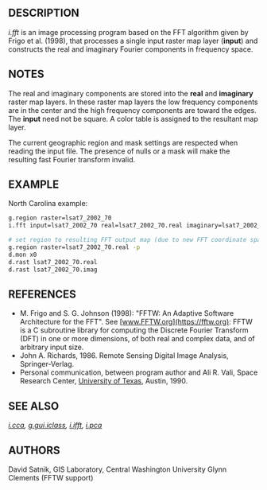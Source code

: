 ## DESCRIPTION

*i.fft* is an image processing program based on the FFT algorithm given
by Frigo et al. (1998), that processes a single input raster map layer
(**input**) and constructs the real and imaginary Fourier components in
frequency space.

## NOTES

The real and imaginary components are stored into the **real** and
**imaginary** raster map layers. In these raster map layers the low
frequency components are in the center and the high frequency components
are toward the edges. The **input** need not be square. A color table is
assigned to the resultant map layer.

The current geographic region and mask settings are respected when
reading the input file. The presence of nulls or a mask will make the
resulting fast Fourier transform invalid.

## EXAMPLE

North Carolina example:

```bash
g.region raster=lsat7_2002_70
i.fft input=lsat7_2002_70 real=lsat7_2002_70.real imaginary=lsat7_2002_70.imag

# set region to resulting FFT output map (due to new FFT coordinate space):
g.region raster=lsat7_2002_70.real -p
d.mon x0
d.rast lsat7_2002_70.real
d.rast lsat7_2002_70.imag
```

## REFERENCES

- M. Frigo and S. G. Johnson (1998): "FFTW: An Adaptive Software
  Architecture for the FFT". See [www.FFTW.org](https://fftw.org): FFTW
  is a C subroutine library for computing the Discrete Fourier Transform
  (DFT) in one or more dimensions, of both real and complex data, and of
  arbitrary input size.
- John A. Richards, 1986. Remote Sensing Digital Image Analysis,
  Springer-Verlag.
- Personal communication, between program author and Ali R. Vali, Space
  Research Center, [University of Texas](https://www.utexas.edu),
  Austin, 1990.

## SEE ALSO

*[i.cca](i.cca.md), [g.gui.iclass](g.gui.iclass.md),
[i.ifft](i.ifft.md), [i.pca](i.pca.md)*

## AUTHORS

David Satnik, GIS Laboratory, Central Washington University
Glynn Clements (FFTW support)
